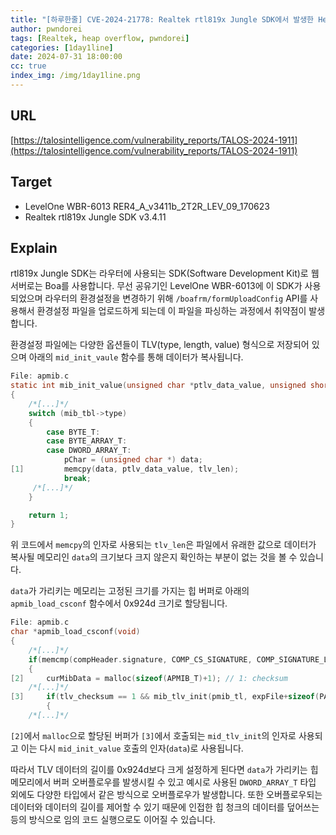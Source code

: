 ```yaml
---
title: "[하루한줄] CVE-2024-21778: Realtek rtl819x Jungle SDK에서 발생한 Heap-based buffer overflow 취약점"
author: pwndorei
tags: [Realtek, heap overflow, pwndorei]
categories: [1day1line]
date: 2024-07-31 18:00:00
cc: true
index_img: /img/1day1line.png
---
```


## URL

[https://talosintelligence.com/vulnerability_reports/TALOS-2024-1911](https://talosintelligence.com/vulnerability_reports/TALOS-2024-1911)

## Target

- LevelOne WBR-6013 RER4_A_v3411b_2T2R_LEV_09_170623
- Realtek rtl819x Jungle SDK v3.4.11

## Explain

rtl819x Jungle SDK는 라우터에 사용되는 SDK(Software Development Kit)로 웹서버로는 Boa를 사용합니다. 무선 공유기인 LevelOne WBR-6013에 이 SDK가 사용되었으며 라우터의 환경설정을 변경하기 위해 `/boafrm/formUploadConfig` API를 사용해서 환경설정 파일을 업로드하게 되는데 이 파일을 파싱하는 과정에서 취약점이 발생합니다.

환경설정 파일에는 다양한 옵션들이 TLV(type, length, value) 형식으로 저장되어 있으며 아래의 `mid_init_vaule` 함수를 통해 데이터가 복사됩니다.

```c
File: apmib.c
static int mib_init_value(unsigned char *ptlv_data_value, unsigned short tlv_len, const mib_table_entry_T *mib_tbl, void *data)
{
    /*[...]*/
    switch (mib_tbl->type)
    {
        case BYTE_T:
        case BYTE_ARRAY_T:
        case DWORD_ARRAY_T:
            pChar = (unsigned char *) data;
[1]         memcpy(data, ptlv_data_value, tlv_len);			
            break;
     /*[...]*/
    }

    return 1;
}
```

위 코드에서 `memcpy`의 인자로 사용되는 `tlv_len`은 파일에서 유래한 값으로 데이터가 복사될 메모리인 `data`의 크기보다 크지 않은지 확인하는 부분이 없는 것을 볼 수 있습니다. 

`data`가 가리키는 메모리는 고정된 크기를 가지는 힙 버퍼로 아래의 `apmib_load_csconf` 함수에서 0x924d 크기로 할당됩니다.

```c
File: apmib.c
char *apmib_load_csconf(void)
{
    /*[...]*/
    if(memcmp(compHeader.signature, COMP_CS_SIGNATURE, COMP_SIGNATURE_LEN) == 0 ) //check whether compress mib data
    {
[2]     curMibData = malloc(sizeof(APMIB_T)+1); // 1: checksum
    /*[...]*/
[3]     if(tlv_checksum == 1 && mib_tlv_init(pmib_tl, expFile+sizeof(PARAM_HEADER_T), (void*)curMibData, tlv_content_len) == 1) /* According to pmib_tl, get value from expFile to hwMibData. parse total len is  tlv_content_len*/
	    {
    /*[...]*/
```
`[2]`에서 `malloc`으로 할당된 버퍼가 `[3]`에서 호출되는 `mid_tlv_init`의 인자로 사용되고 이는 다시 `mid_init_value` 호출의 인자(`data`)로 사용됩니다.

따라서 TLV 데이터의 길이를 0x924d보다 크게 설정하게 된다면 `data`가 가리키는 힙 메모리에서 버퍼 오버플로우를 발생시킬 수 있고 예시로 사용된 `DWORD_ARRAY_T` 타입 외에도 다양한 타입에서 같은 방식으로 오버플로우가 발생합니다. 또한 오버플로우되는 데이터와 데이터의 길이를 제어할 수 있기 때문에 인접한 힙 청크의 데이터를 덮어쓰는 등의 방식으로 임의 코드 실행으로도 이어질 수 있습니다.
